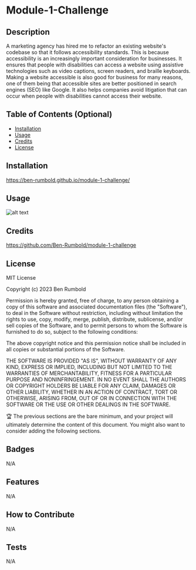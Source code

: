 # Module-1-Challenge

## Description

A marketing agency has hired me to refactor an existing website's codebase so that it follows accessibility standards. This is because accessibility is an increasingly important consideration for businesses. It ensures that people with disabilities can access a website using assistive technologies such as video captions, screen readers, and braille keyboards. Making a website accessible is also good for business for many reasons, one of them being that accessible sites are better positioned in search engines (SEO) like Google. It also helps companies avoid litigation that can occur when people with disabilities cannot access their website.

## Table of Contents (Optional)

- [Installation](#installation)
- [Usage](#usage)
- [Credits](#credits)
- [License](#license)

## Installation

https://ben-rumbold.github.io/module-1-challenge/

## Usage

![alt text](assets/images/Screenshot.png)

## Credits

https://github.com/Ben-Rumbold/module-1-challenge

## License

MIT License

Copyright (c) 2023 Ben Rumbold

Permission is hereby granted, free of charge, to any person obtaining a copy
of this software and associated documentation files (the "Software"), to deal
in the Software without restriction, including without limitation the rights
to use, copy, modify, merge, publish, distribute, sublicense, and/or sell
copies of the Software, and to permit persons to whom the Software is
furnished to do so, subject to the following conditions:

The above copyright notice and this permission notice shall be included in all
copies or substantial portions of the Software.

THE SOFTWARE IS PROVIDED "AS IS", WITHOUT WARRANTY OF ANY KIND, EXPRESS OR
IMPLIED, INCLUDING BUT NOT LIMITED TO THE WARRANTIES OF MERCHANTABILITY,
FITNESS FOR A PARTICULAR PURPOSE AND NONINFRINGEMENT. IN NO EVENT SHALL THE
AUTHORS OR COPYRIGHT HOLDERS BE LIABLE FOR ANY CLAIM, DAMAGES OR OTHER
LIABILITY, WHETHER IN AN ACTION OF CONTRACT, TORT OR OTHERWISE, ARISING FROM,
OUT OF OR IN CONNECTION WITH THE SOFTWARE OR THE USE OR OTHER DEALINGS IN THE
SOFTWARE.

🏆 The previous sections are the bare minimum, and your project will ultimately determine the content of this document. You might also want to consider adding the following sections.

## Badges

N/A

## Features

N/A

## How to Contribute

N/A

## Tests

N/A